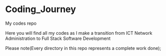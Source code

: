 # Coding_Journey
My codes repo

Here you will find all my codes as I make a transition from ICT Network Administration to Full Stack Software Development

Please note(Every directory in this repo represents a complete work done);

